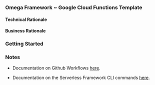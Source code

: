### Omega Framework ~ Google Cloud Functions Template


#### Technical Rationale


#### Business Rationale


### Getting Started 


### Notes

* Documentation on Github Workflows [here](https://help.github.com/en/actions).

* Documentation on the Serverless Framework CLI commands [here](https://serverless.com/framework/docs/providers/).